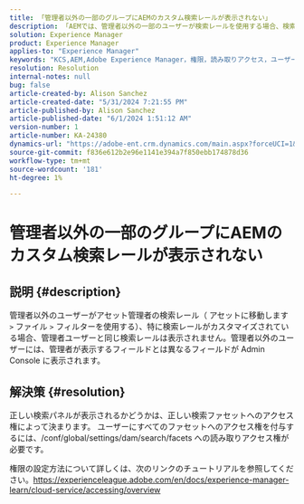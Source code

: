 ```yaml
---
title: 「管理者以外の一部のグループにAEMのカスタム検索レールが表示されない」
description: 「AEMでは、管理者以外の一部のユーザーが検索レールを使用する場合、検索レールに異なるフィールドが含まれたり、カスタマイズが表示されないことがあります。」
solution: Experience Manager
product: Experience Manager
applies-to: "Experience Manager"
keywords: "KCS,AEM,Adobe Experience Manager，権限，読み取りアクセス，ユーザーグループ，検索ファセット，管理タスク，AEMへのアクセス，メタデータ，検索レール，管理者以外のユーザー，アセット管理者の検索レール，検索，フィルター"
resolution: Resolution
internal-notes: null
bug: false
article-created-by: Alison Sanchez
article-created-date: "5/31/2024 7:21:55 PM"
article-published-by: Alison Sanchez
article-published-date: "6/1/2024 1:51:12 AM"
version-number: 1
article-number: KA-24380
dynamics-url: "https://adobe-ent.crm.dynamics.com/main.aspx?forceUCI=1&pagetype=entityrecord&etn=knowledgearticle&id=e1a91905-831f-ef11-840a-000d3a32bd42"
source-git-commit: f836e612b2e96e1141e394a7f850ebb174878d36
workflow-type: tm+mt
source-wordcount: '181'
ht-degree: 1%

---
```


# 管理者以外の一部のグループにAEMのカスタム検索レールが表示されない

## 説明 {#description}


管理者以外のユーザーがアセット管理者の検索レール（ アセットに移動します `>`  ファイル `>`  フィルターを使用する）、特に検索レールがカスタマイズされている場合、管理者ユーザーと同じ検索レールは表示されません。管理者以外のユーザーには、管理者が表示するフィールドとは異なるフィールドが Admin Console に表示されます。


## 解決策 {#resolution}


正しい検索パネルが表示されるかどうかは、正しい検索ファセットへのアクセス権によって決まります。 ユーザーにすべてのファセットへのアクセス権を付与するには、/conf/global/settings/dam/search/facets への読み取りアクセス権が必要です。

権限の設定方法について詳しくは、次のリンクのチュートリアルを参照してください。https://experienceleague.adobe.com/en/docs/experience-manager-learn/cloud-service/accessing/overview
